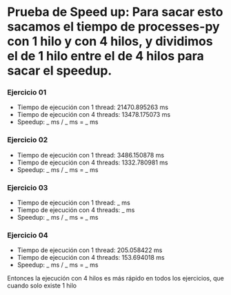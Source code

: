# Prueba de Speed up: Para sacar esto sacamos el tiempo de processes-py con 1 hilo y con 4 hilos, y dividimos el de 1 hilo entre el de 4 hilos para sacar el speedup.

### Ejercicio 01
- Tiempo de ejecución con 1 thread: 21470.895263 ms
- Tiempo de ejecución con 4 threads: 13478.175073 ms
- Speedup: _ ms / _ ms = _ ms 

### Ejercicio 02
- Tiempo de ejecución con 1 thread: 3486.150878 ms
- Tiempo de ejecución con 4 threads: 1332.780981 ms
- Speedup: _ ms / _ ms = _ ms

### Ejercicio 03
- Tiempo de ejecución con 1 thread: _ ms
- Tiempo de ejecución con 4 threads: _ ms
- Speedup: _ ms / _ ms = _ ms

### Ejercicio 04
- Tiempo de ejecución con 1 thread: 205.058422 ms
- Tiempo de ejecución con 4 threads: 153.694018 ms
- Speedup: _ ms / _ ms = _ ms

Entonces la ejecución con 4 hilos es más rápido en todos los ejercicios, que cuando solo existe 1 hilo
